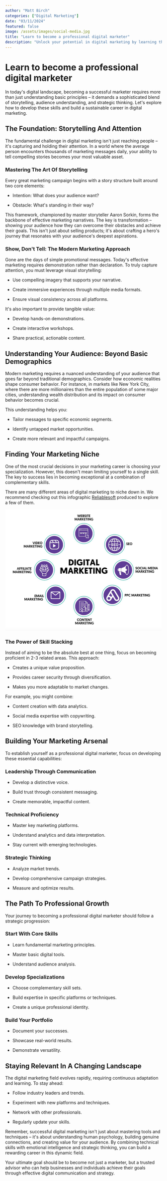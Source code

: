 ```yaml
---
author: "Matt Birch"
categories: ["Digital Marketing"]
date: "03/11/2024"
featured: false
image: /assets/images/social-media.jpg
title: "Learn to become a professional digital marketer"
description: "Unlock your potential in digital marketing by learning the core skills and strategies needed to become a professional digital marketer. Gain expertise in SEO, social media, content marketing, and more."
---
```


# Learn to become a professional digital marketer

In today's digital landscape, becoming a successful marketer requires more than just understanding basic principles – it demands a sophisticated blend of storytelling, audience understanding, and strategic thinking. Let's explore how to develop these skills and build a sustainable career in digital marketing.

## The Foundation: Storytelling And Attention

The fundamental challenge in digital marketing isn't just reaching people – it's capturing and holding their attention. In a world where the average person encounters thousands of marketing messages daily, your ability to tell compelling stories becomes your most valuable asset.

### Mastering The Art Of Storytelling

Every great marketing campaign begins with a story structure built around two core elements:

- Intention: What does your audience want?

- Obstacle: What's standing in their way?

This framework, championed by master storyteller Aaron Sorkin, forms the backbone of effective marketing narratives. The key is transformation – showing your audience how they can overcome their obstacles and achieve their goals. This isn't just about selling products; it's about crafting a hero's journey that resonates with your audience's deepest aspirations.

### Show, Don't Tell: The Modern Marketing Approach

Gone are the days of simple promotional messages. Today's effective marketing requires demonstration rather than declaration. To truly capture attention, you must leverage visual storytelling:

- Use compelling imagery that supports your narrative.

- Create immersive experiences through multiple media formats.

- Ensure visual consistency across all platforms.

It's also important to provide tangible value:

- Develop hands-on demonstrations.

- Create interactive workshops.

- Share practical, actionable content.

## Understanding Your Audience: Beyond Basic Demographics

Modern marketing requires a nuanced understanding of your audience that goes far beyond traditional demographics. Consider how economic realities shape consumer behavior. For instance, in markets like New York City, where there are more millionaires than the entire population of some major cities, understanding wealth distribution and its impact on consumer behavior becomes crucial.

This understanding helps you:

- Tailor messages to specific economic segments.

- Identify untapped market opportunities.

- Create more relevant and impactful campaigns.

## Finding Your Marketing Niche

One of the most crucial decisions in your marketing career is choosing your specialization. However, this doesn't mean limiting yourself to a single skill. The key to success lies in becoming exceptional at a combination of complementary skills.

There are many different areas of digital marketing to niche down in. We recommend checking out this infographic [Reliablesoft](https://www.reliablesoft.net/start-career-digital-marketing/) produced to explore a few of them.

![how to become a digital marketer infographic](/assets/images/how-become-digital-marketer.jpg)

### The Power of Skill Stacking

Instead of aiming to be the absolute best at one thing, focus on becoming proficient in 2-3 related areas. This approach:

- Creates a unique value proposition.

- Provides career security through diversification.

- Makes you more adaptable to market changes.

For example, you might combine:

- Content creation with data analytics.

- Social media expertise with copywriting.

- SEO knowledge with brand storytelling.

## Building Your Marketing Arsenal

To establish yourself as a professional digital marketer, focus on developing these essential capabilities:

### Leadership Through Communication

- Develop a distinctive voice.

- Build trust through consistent messaging.

- Create memorable, impactful content.

### Technical Proficiency

- Master key marketing platforms.

- Understand analytics and data interpretation.

- Stay current with emerging technologies.

### Strategic Thinking

- Analyze market trends.

- Develop comprehensive campaign strategies.

- Measure and optimize results.

## The Path To Professional Growth

Your journey to becoming a professional digital marketer should follow a strategic progression:

### Start With Core Skills

- Learn fundamental marketing principles.

- Master basic digital tools.

- Understand audience analysis.

### Develop Specializations

- Choose complementary skill sets.

- Build expertise in specific platforms or techniques.

- Create a unique professional identity.

### Build Your Portfolio

- Document your successes.

- Showcase real-world results.

- Demonstrate versatility.

## Staying Relevant In A Changing Landscape

The digital marketing field evolves rapidly, requiring continuous adaptation and learning. To stay ahead:

- Follow industry leaders and trends.

- Experiment with new platforms and techniques.

- Network with other professionals.

- Regularly update your skills.

Remember, successful digital marketing isn't just about mastering tools and techniques – it's about understanding human psychology, building genuine connections, and creating value for your audience. By combining technical skills with emotional intelligence and strategic thinking, you can build a rewarding career in this dynamic field.

Your ultimate goal should be to become not just a marketer, but a trusted advisor who can help businesses and individuals achieve their goals through effective digital communication and strategy.
